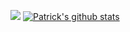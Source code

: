 ![](https://komarev.com/ghpvc/?username=Patryk-Rozwadowski)
[![Patrick's github stats](https://github-readme-stats.vercel.app/api?username=Patryk-Rozwadowski&show_owner&include_all_commits=true&count_private=true&show_icons=true&hide=stars,issues,cotribs&theme=calm)](https://github.com/anuraghazra/github-readme-stats)
